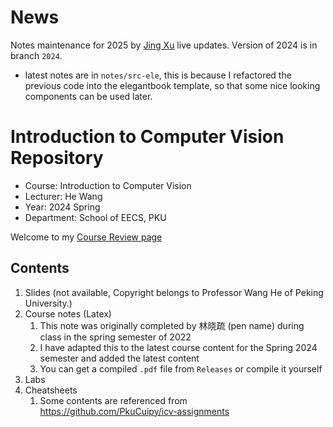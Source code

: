 # News
Notes maintenance for 2025 by [Jing Xu](iculizhi.github.io) live updates. Version of 2024 is in branch `2024`.
- latest notes are in `notes/src-ele`, this is because I  refactored the previous code into the elegantbook template, so that some nice looking components can be used later.

# Introduction to Computer Vision Repository

- Course: Introduction to Computer Vision
- Lecturer: He Wang
- Year: 2024 Spring
- Department: School of EECS, PKU

Welcome to my [Course Review page](https://www.lyt0112.com/blog/course_review-zh)

## Contents

1. Slides (not available, Copyright belongs to Professor Wang He of Peking University.)
2. Course notes (Latex)
   1. This note was originally completed by 林晓疏 (pen name) during class in the spring semester of 2022
   2. I have adapted this to the latest course content for the Spring 2024 semester and added the latest content
   3. You can get a compiled `.pdf` file from `Releases` or compile it yourself
3. Labs
4. Cheatsheets
   1. Some contents are referenced from https://github.com/PkuCuipy/icv-assignments
